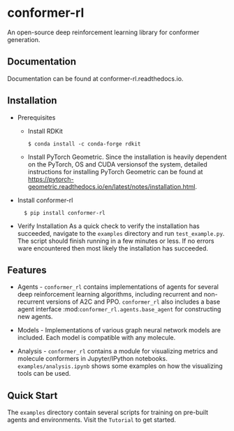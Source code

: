 # conformer-rl
An open-source deep reinforcement learning library for conformer generation.

## Documentation
Documentation can be found at conformer-rl.readthedocs.io.

## Installation

* Prerequisites
  * Install RDKit

        $ conda install -c conda-forge rdkit

  * Install PyTorch Geometric. Since the installation is heavily dependent on the PyTorch, OS and CUDA versionsof the system, detailed instructions for installing PyTorch Geometric can be found at https://pytorch-geometric.readthedocs.io/en/latest/notes/installation.html.

* Install conformer-rl

        $ pip install conformer-rl

* Verify Installation
As a quick check to verify the installation has succeeded, navigate to the `examples` directory
and run `test_example.py`. The script should finish running in a few minutes or less. If no errors ware encountered
then most likely the installation has succeeded.

## Features

* Agents - `conformer_rl` contains implementations of agents for several deep reinforcement learning algorithms,
including recurrent and non-recurrent versions of A2C and PPO. `conformer_rl` also includes a base agent
interface :mod:`conformer_rl.agents.base_agent` for constructing new agents.

* Models - Implementations of various graph neural network models are included. Each model is compatible with
any molecule.

* Analysis - `conformer_rl` contains a module for visualizing metrics and molecule conformers in Jupyter/IPython notebooks.
`examples/analysis.ipynb` shows some examples on how the visualizing tools can be used.

## Quick Start
The `examples` directory contain several scripts for training on pre-built agents and environments.
Visit the `Tutorial` to get started.
